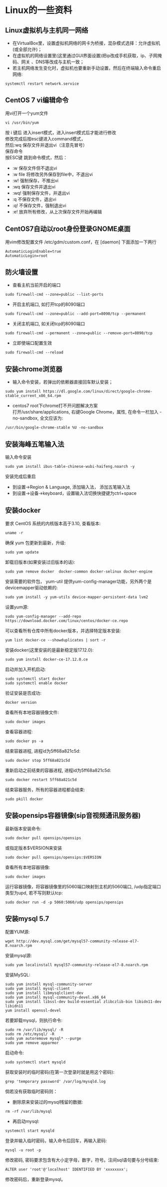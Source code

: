 # Linux的一些资料

## Linux虚拟机与主机同一网络
+ 在VirtualBox里，设置虚拟机网络的网卡为桥接，混杂模式选择：允许虚拟机(或全部允许)；  
+ 在虚拟机的网络设置里(这里通过GUI界面设置)把ip改成手机获取，ip、子网掩码、网关 、DNS等改成与主机一致；  
+ 若主机网络发生变化时，虚拟机也要重新手动设置，然后在终端输入命令重启网络:  
```
systemctl restart network.service
```

## CentOS 7 vi编辑命令
用vi打开一个yum文件
```
vi /usr/bin/yum
```
按 i 键后  进入insert模式，进入insert模式后才能进行修改  
修改完成后按esc键进入command模式，  
然后:wq 保存文件并退出vi（注意先冒号）  
保存命令  
按ESC键 跳到命令模式，然后：
+ :w      保存文件但不退出vi
+ :w file 将修改另外保存到file中，不退出vi
+ :w!     强制保存，不推出vi
+ :wq     保存文件并退出vi
+ :wq!    强制保存文件，并退出vi
+ :q      不保存文件，退出vi
+ :q!     不保存文件，强制退出vi
+ :e!     放弃所有修改，从上次保存文件开始再编辑


## CentOS7自动以root身份登录GNOME桌面
用vim修改配置文件 /etc/gdm/custom.conf，在 [daemon] 下面添加一下两行  
```
AutomaticLoginEnable=true
AutomaticLogin=root
```

## 防火墙设置
+ 查看主机当前开启的端口
```
sudo firewall-cmd --zone=public --list-ports
```
+ 开启主机端口, 如打开tcp的8090端口
```
sudo firewall-cmd --zone=public --add-port=8090/tcp --permanent
```
+ 关闭主机端口, 如关闭tcp的8090端口
```
sudo firewall-cmd --permanent --zone=public --remove-port=8090/tcp
```
+ 立即使端口配置生效
```
sudo firewall-cmd --reload
```

## 安装chrome浏览器
+ 输入命令安装，若弹出的依赖器直接回车默认安装；
```
sudo yum install https://dl.google.com/linux/direct/google-chrome-stable_current_x86_64.rpm
```
+ centos7 root下chrome打不开问题解决方案  
打开/usr/share/applications, 右键Google Chrome，属性, 在命令一栏加入 -no-sandbox, 全文应该为:
```
/usr/bin/google-chrome-stable %U -no-sandbox
```

## 安装海峰五笔输入法
输入命令安装  
```
sudo yum install ibus-table-chinese-wubi-haifeng.noarch -y
```
安装完成后重启  
+ 到设置->Region & Language, 添加输入法， 添加五笔输入法
+ 到设置->设备->keyboard，设置输入法切换快捷键为ctrl+space

## 安装docker
要求 CentOS 系统的内核版本高于3.10, 查看版本: 
```
uname -r
```
确保 yum 包更新到最新，升级: 
```
sudo yum update
```
卸载旧版本(如果安装过旧版本的话): 
```
sudo yum remove docker  docker-common docker-selinux docker-engine
```
安装需要的软件包， yum-util 提供yum-config-manager功能，另外两个是devicemapper驱动依赖的:
```
sudo yum install -y yum-utils device-mapper-persistent-data lvm2
```
设置yum源: 
```
sudo yum-config-manager --add-repo https://download.docker.com/linux/centos/docker-ce.repo
```
可以查看所有仓库中所有docker版本，并选择特定版本安装: 
```
yum list docker-ce --showduplicates | sort -r
```
安装docker(这里安装的是最新稳定版17.12.0): 
```
sudo yum install docker-ce-17.12.0.ce
```
启动并加入开机启动: 
```
sudo systemctl start docker
sudo systemctl enable docker
```
验证安装是否成功: 
```
docker version
```
查看所有本地容器镜像文件: 
```
sudo docker images
```
查看容器进程: 
```
sudo docker ps -a
```
结束容器进程, 进程id为5ff68a821c5d: 
```
sudo docker stop 5ff68a821c5d
```
重新启动之前结束的容器进程, 进程id为5ff68a821c5d: 
```
sudo docker restart 5ff68a821c5d
```
结束容器服务，所有的容器进程都会结束: 
```
sudo pkill docker
```

## 安装opensips容器镜像(sip音视频通讯服务器)
最新版本安装命令: 
```
sudo docker pull opensips/opensips
```
或指定版本$VERSION来安装
```
sudo docker pull opensips/opensips:$VERSION
```

查看所有本地容器镜像: 
```
sudo docker images
```

运行容器镜像，将容器镜像里的5060端口映射到主机的5060端口, /udp指定端口类型为upd, 若不写则默认tcp: 
```
sudo docker run -d -p 5060:5060/udp opensips/opensips
```

## 安装mysql 5.7
配置YUM源: 
```
wget http://dev.mysql.com/get/mysql57-community-release-el7-8.noarch.rpm
```
安装mysql源: 
```
sudo yum localinstall mysql57-community-release-el7-8.noarch.rpm
```
安装MySQL: 
```
sudo yum install mysql-community-server
sudo yum install mysql-client
sudo yum install libmysqlclient-dev
sudo yum install mysql-community-devel.x86_64
sudo yum install libssl-dev build-essential zlibczlib-bin libidn11-dev libidn11
yum install openssl-devel
```
若要卸载mysql，则执行命令:
```
sudo rm /var/lib/mysql/ -R
sudo rm /etc/mysql/ -R
sudo yum autoremove mysql* --purge
sudo yum remove apparmor
```
启动命令: 
```
sudo systemctl start mysqld
```
获取安装时的临时密码(在第一次登录时就是用这个密码): 
```
grep 'temporary password' /var/log/mysqld.log
```
倘若没有获取临时密码则：
- 删除原来安装过的mysql残留的数据: 
```
rm -rf /var/lib/mysql
```
- 再启动mysql: 
```
systemctl start mysqld
```  
 
登录并输入临时密码，输入命令后回车，再输入密码: 
```
mysql -u root -p
```
修改密码, 密码要求包含有大小定字母，数字，符号。注间sql语句要与分号结束: 
```
ALTER user 'root'@'localhost' IDENTIFIED BY 'xxxxxxxx';
```
修改密码后，重新登录mysql。


